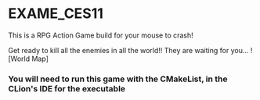 # EXAME_CES11

This is a RPG Action Game build for your mouse to crash!

Get ready to kill all the enemies in all the world!! They are waiting for you...
![World Map]


### You will need to run this game with the CMakeList, in the CLion's IDE for the executable
